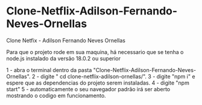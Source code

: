 # Clone-Netflix-Adilson-Fernando-Neves-Ornellas
Clone Netfix - Adilson Fernando Neves Ornellas

Para que o projeto rode em sua maquina, há necessario que se tenha o node.js instalado da versão 18.0.2 ou superior 

1 - abra o terminal dentro da pasta "Clone-Netflix-Adilson-Fernando-Neves-Ornellas".
2 - digite " cd clone-netflix-adilson-ornellas/".
3 - digite "npm i" e espere que as dependencias do projeto serem instaladas.
4 - digite "npm start" 
5 - automaticamente o seu navegador padrão irá ser aberto mostrando o codigo em funcionamento.


